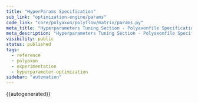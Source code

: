 ```yaml
---
title: "HyperParams Specification"
sub_link: "optimization-engine/params"
code_link: "core/polyaxon/polyflow/matrix/params.py"
meta_title: "Hyperparameters Tuning Section - Polyaxonfile Specification Sections - Polyaxon References"
meta_description: "Hyperparameters Tuning Section - Polyaxonfile Specification Sections."
visibility: public
status: published
tags:
  - reference
  - polyaxon
  - experimentation
  - hyperparameter-optimization
sidebar: "automation"
---
```


{{autogenerated}}
